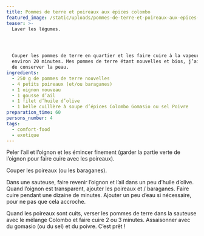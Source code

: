 ```yaml
---
title: Pommes de terre et poireaux aux épices colombo
featured_image: /static/uploads/pommes-de-terre-et-poireaux-aux-epices-colombo-vegan.jpg
teaser: >-
  Laver les légumes.




  Couper les pommes de terre en quartier et les faire cuire à la vapeur pendant
  environ 20 minutes. Mes pommes de terre étant nouvelles et bios, j’ai choisi
  de conserver la peau.
ingredients:
  - 250 g de pommes de terre nouvelles
  - 4 petits poireaux (et/ou baraganes)
  - 1 oignon nouveau
  - 1 gousse d’ail
  - 1 filet d’huile d’olive
  - 1 belle cuillère à soupe d’épices Colombo Gomasio ou sel Poivre
preparation_time: 60
persons_number: 4
tags:
  - comfort-food
  - exotique
---
```

Peler l’ail et l’oignon et les émincer finement (garder la partie verte de l’oignon pour faire cuire avec les poireaux).

Couper les poireaux (ou les baraganes).

Dans une sauteuse, faire revenir l’oignon et l’ail dans un peu d’huile d’olive. Quand l’oignon est transparent, ajouter les poireaux et / baraganes. Faire cuire pendant une dizaine de minutes. Ajouter un peu d’eau si nécessaire, pour ne pas que cela accroche.

Quand les poireaux sont cuits, verser les pommes de terre dans la sauteuse avec le mélange Colombo et faire cuire 2 ou 3 minutes. Assaisonner avec du gomasio (ou du sel) et du poivre. C’est prêt !
